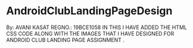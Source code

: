 # AndroidClubLandingPageDesign
By: AVANI KASAT
REGNO.: 19BCE1058
IN THIS I HAVE ADDED THE HTML CSS  CODE ALONG WITH THE IMAGES THAT I HAVE DESIGNED FOR ANDROID CLUB LANDING PAGE ASSIGNMENT .
